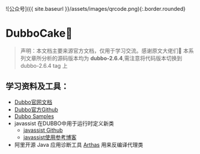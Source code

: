 ![公众号]({{ site.baseurl }}/assets/images/qrcode.png){:.border.rounded}

# DubboCake🍰

> 声明：本文档主要来源官方文档，仅用于学习交流。感谢原文大佬们🙏
> 本系列文章所分析的源码版本均为 **dubbo-2.6.4**,需注意将代码版本切换到 dubbo-2.6.4 tag 上

## 学习资料及工具：

- [Dubbo官网文档](https://dubbo.apache.org/zh-cn/docs/dev/build.html)
- [Dubbo官方Github](https://github.com/apache/dubbo)
- [Dubbo Samples](https://github.com/apache/dubbo-samples)
- javassist 在DUBBO中用于运行时定义新类
	- [javassist Github](https://github.com/jboss-javassist/javassist)
	- [javassist使用参考博客](https://www.cnblogs.com/rickiyang/p/11336268.html)
- 阿里开源 Java 应用诊断工具 [Arthas](https://github.com/alibaba/arthas) 用来反编译代理类